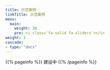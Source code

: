 ```yaml
---
title: 示范案例
linkTitle: 示范案例
menu:
  main:
    weight: 30
    pre: <i class='fa-solid fa-sliders'></i>
weight: 1
cascade:
- type: "docs"
---
```


{{% pageinfo %}}
建设中
{{% /pageinfo %}}

